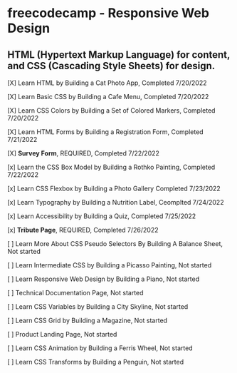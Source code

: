 # **freecodecamp - Responsive Web Design**
## HTML (Hypertext Markup Language) for content, and CSS (Cascading Style Sheets) for design.

[X] Learn HTML by Building a Cat Photo App, Completed 7/20/2022

[X] Learn Basic CSS by Building a Cafe Menu, Completed 7/20/2022

[X] Learn CSS Colors by Building a Set of Colored Markers, Completed 7/20/2022

[X] Learn HTML Forms by Building a Registration Form, Completed 7/21/2022

[X] **Survey Form**, REQUIRED,  Completed 7/22/2022

[x] Learn the CSS Box Model by Building a Rothko Painting, Completed 7/22/2022

[x] Learn CSS Flexbox by Building a Photo Gallery Completed 7/23/2022

[x] Learn Typography by Building a Nutrition Label, Ceomplted 7/24/2022

[x] Learn Accessibility by Building a Quiz, Completed 7/25/2022

[x] **Tribute Page**, REQUIRED, Completed 7/26/2022

[ ] Learn More About CSS Pseudo Selectors By Building A Balance Sheet, Not started

[ ] Learn Intermediate CSS by Building a Picasso Painting, Not started

[ ] Learn Responsive Web Design by Building a Piano, Not started

[ ] Technical Documentation Page, Not started

[ ] Learn CSS Variables by Building a City Skyline, Not started

[ ] Learn CSS Grid by Building a Magazine, Not started

[ ] Product Landing Page, Not started

[ ] Learn CSS Animation by Building a Ferris Wheel, Not started

[ ] Learn CSS Transforms by Building a Penguin, Not started
